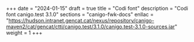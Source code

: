 +++
date        = "2024-01-15"
draft        = true
title       = "Codi font"
description = "Codi font canigo.test 3.1.0"
sections    = "canigo-fwk-docs"
enllac		= "https://hudson.intranet.gencat.cat/nexus/repository/canigo-maven2/cat/gencat/ctti/canigo.test/3.1.0/canigo.test-3.1.0-sources.jar"
weight		= 1
+++
